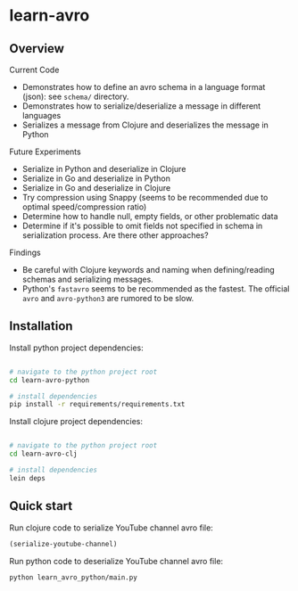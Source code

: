 # learn-avro

## Overview

Current Code
- Demonstrates how to define an avro schema in a language format (json): see `schema/` directory.
- Demonstrates how to serialize/deserialize a message in different languages
- Serializes a message from Clojure and deserializes the message in Python

Future Experiments
- Serialize in Python and deserialize in Clojure
- Serialize in Go and deserialize in Python
- Serialize in Go and deserialize in Clojure
- Try compression using Snappy (seems to be recommended due to optimal speed/compression ratio)
- Determine how to handle null, empty fields, or other problematic data
- Determine if it's possible to omit fields not specified in schema in serialization process.  Are there other approaches?

Findings
- Be careful with Clojure keywords and naming when defining/reading schemas and serializing messages.
- Python's `fastavro` seems to be recommended as the fastest.  The official `avro` and `avro-python3` are rumored to be slow.


## Installation

Install python project dependencies:
```bash

# navigate to the python project root
cd learn-avro-python

# install dependencies
pip install -r requirements/requirements.txt

```

Install clojure project dependencies:
```bash

# navigate to the python project root
cd learn-avro-clj

# install dependencies
lein deps

```

## Quick start

Run clojure code to serialize YouTube channel avro file:
```clojure 
(serialize-youtube-channel)
```

Run python code to deserialize YouTube channel avro file:
```bash 
python learn_avro_python/main.py
```

